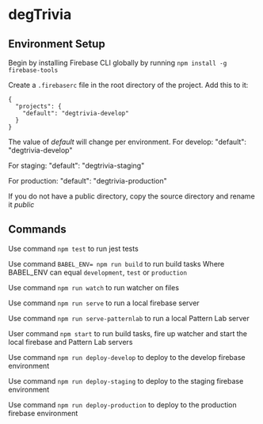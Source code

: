 # degTrivia

## Environment Setup
Begin by installing Firebase CLI globally by running `npm install -g firebase-tools`

Create a `.firebaserc` file in the root directory of the project. Add this to it:
```
{
  "projects": {
    "default": "degtrivia-develop"
  }
}
```
The value of *default* will change per environment.
For develop:
"default": "degtrivia-develop"

For staging: 
"default": "degtrivia-staging"

For production:
"default": "degtrivia-production"

If you do not have a public directory, copy the source directory and rename it *public*

## Commands
Use command `npm test` to run jest tests

Use command `BABEL_ENV= npm run build` to run build tasks
Where BABEL_ENV can equal `development`, `test` or `production`

Use command `npm run watch` to run watcher on files

Use command `npm run serve` to run a local firebase server

Use command `npm run serve-patternlab` to run a local Pattern Lab server

User command `npm start` to run build tasks, fire up watcher and start the local firebase and Pattern Lab servers

Use command `npm run deploy-develop` to deploy to the develop firebase environment

Use command `npm run deploy-staging` to deploy to the staging firebase environment

Use command `npm run deploy-production` to deploy to the production firebase environment
